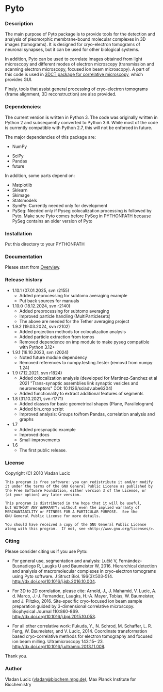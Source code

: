 
# Pyto #

### Description ###

The main purpose of Pyto package is to provide tools for the detection and analysis of pleomorphic membrane-bound molecular complexes in 3D images (tomograms). It is designed for cryo-electron tomograms of neuronal synapses, but it can be used for other biological systems.

In addition, Pyto can be used to correlate images obtained from light microscopy and different modes of electron microscopy (transmission and scanning electron microscopy, focused ion beam microscopy). A part of this code is used 
in [3DCT package for correlative microscopy](https://github.com/coraxx/3DCT.git), which provides GUI.

Finaly, tools that assist general processing of cryo-electron tomograms (frame alignment, 3D reconstruction) are also provided. 


### Dependencies: ###

The current version is written in Python 3. The code was originally written in Python 2 and subsequently converted to Python 3.6. While most of the code is currently compatible with Python 2.7, this will not be enforced in future. 

The major dependencies of this package are:

* NumPy
+ SciPy
+ Pandas
+ future

In addition, some parts depend on:

+ Matplotlib
+ Sklearn
+ Skimage
+ Statsmodels
+ SymPy: Currently needed only for development
+ PySeg: Needed only if Pyseg colocalization processing is followed by Pyto. Make sure Pyto comes before PySeg in PYTHONPATH because PySeg contains an older version of Pyto


### Installation ###

Put this directory to your PYTHONPATH


### Documentation ###

Please start from [Overview](doc/manuals/overview.pdf).


### Release history ###

* 1.10.1 (07.01.2025, svn r2155)
  	* Added preprocessing for subtomo averaging example
	* Put back sources for manuals
* 1.10.0 (18.12.2024, svn r2140)
	* Added preprocessing for subtomo averaging
	* Improved particle handling (MultiParticlesets)
	* The above are needed for the Tether averaging project
* 1.9.2 (19.03.2024, svn r2102)
  	* Added projection methods for colocalization analysis
	* Added particle extraction from tomos
	* Removed dependence on imp module to make pyseg compatible with Python 3.12+
* 1.9.1 (18.10.2023, svn r2024) 
	* Noted future module dependency
	* Removed references to numpy.testing.Tester (removd from numpy 1.24) 
* 1.9 (7.12.2021, svn r1824)
	* Added colocalization analysis (developed for Martinez-Sanchez et al 2021 "Trans-synaptic assemblies link synaptic vesicles and neuroreceptors" DOI: 10.1126/sciadv.abe6204)
	* Added functionality to extract additional features of segments
* 1.8 (31.10.2021, svn r1771)
    * Added classes for basic geometrical shapes (Plane, Parallelogram)
    * Added bin_crop script
    * Improved analysis: Groups to/from Pandas, correlation analysis and graphs
* 1.7
    * Added presynaptic example
    * Improved docs
    * Small improvements
* 1.6
    * The first public release.


### License ###

Copyright (C) 2010  Vladan Lucic

	This program is free software: you can redistribute it and/or modify
	it under the terms of the GNU General Public License as published by
	the Free Software Foundation, either version 3 of the License, or
	(at your option) any later version.

	This program is distributed in the hope that it will be useful,
	but WITHOUT ANY WARRANTY; without even the implied warranty of
	MERCHANTABILITY or FITNESS FOR A PARTICULAR PURPOSE.  See the
	GNU General Public License for more details.

	You should have received a copy of the GNU General Public License
	along with this program.  If not, see <http://www.gnu.org/licenses/>.


### Citing ###

Please consider citing us if you use Pyto:

* For general use, segmentation and analysis: Lučić V, Fernández-Busnadiego R, Laugks U and Baumeister W, 2016. Hierarchical detection and analysis of macromolecular complexes in cryo-electron tomograms using Pyto software. J Struct Biol. 196(3):503-514. http://dx.doi.org/10.1016/j.jsb.2016.10.004.

* For 3D to 2D correlation, please cite: Arnold, J., J. Mahamid, V. Lucic, A. d. Marco, J.-J. Fernandez, Laugks, H.-A. Mayer, Tobias, W. Baumeister, and J. Plitzko, 2016. Site-specific cryo-focused ion beam sample preparation guided by 3-dimensional correlative microscopy. Biophysical Journal 110:860-869. http://dx.doi.org/10.1016/j.bpj.2015.10.053.

* For all other correlative work: Fukuda, Y., N. Schrod, M. Schaffer, L. R. Feng, W. Baumeister, and V. Lucic, 2014. Coordinate transformation based cryo-correlative methods for electron tomography and focused ion beam milling. Ultramicroscopy 143:15– 23. http://dx.doi.org/10.1016/j.ultramic.2013.11.008.

Thank you.


### Author ###

Vladan Lucic (vladan@biochem.mpg.de), Max Planck Institute for Biochemistry

